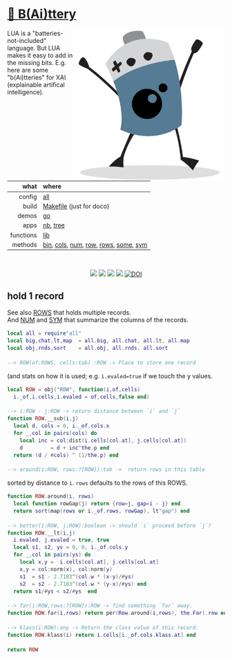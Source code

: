 # [:high_brightness: B(Ai)ttery](all.md)

<a href="all.md"><img align=right width=350 src="bat2.png"></a>

LUA is a "batteries-not-included" language.   But LUA makes it easy to add in the missing bits.
E.g. here are some "b(Ai)tteries" for XAI (explainable artifical intelligence).   


|what      | where |
|---------:|:------|
|config    | [all](all.md)   |
|build     | [Makefile](https://github.com/timm/shortr/blob/master/etc/src/Makefile) (just for doco)  | 
|demos     | [go](go.md)  |
|apps      | [nb](nb.md), [tree](tree.md)  |
|functions | [lib](lib.md) |  
|methods   | [bin](bin.md), [cols](cols.md), [num](num.md), [row](row.md), [rows](rows.md), [some](some.md), [sym](sym.md) |

<br clear=all>
<p align=center>
<a href=".."><img src="https://img.shields.io/badge/Lua-%232C2D72.svg?logo=lua&logoColor=white"></a>
<a href=".."><img src="https://img.shields.io/badge/checked--by-syntastic-yellow?logo=Checkmarx&logoColor=white"></a>
<a href="https://github.com/timm/shortr/actions/workflows/tests.yml"><img src="https://github.com/timm/shortr/actions/workflows/tests.yml/badge.svg"></a>
<a href="https://opensource.org/licenses/BSD-2-Clause"><img  src="https://img.shields.io/badge/License-BSD%202--Clause-orange.svg?logo=opensourceinitiative&logoColor=white"></a>
<a href="https://zenodo.org/badge/latestdoi/206205826"> <img  src="https://zenodo.org/badge/206205826.svg" alt="DOI"></a> 
</p>

## hold 1 record
See also [ROWS](rows.html) that holds multiple records.  
And [NUM](num.html) and [SYM](sym.html) that summarize the 
columns of the records.



```lua
local all = require"all"
local big,chat,lt,map  = all.big, all.chat, all.lt, all.map
local obj,rnds,sort    = all.obj, all.rnds, all.sort

--> ROW(of:ROWS, cells:tab) :ROW -> Place to store one record
```


(and stats on how it is used; e.g. `i.evaled=true` if we touch the y values.



```lua
local ROW = obj("ROW", function(i,of,cells) 
  i._of,i.cells,i.evaled = of,cells,false end)

--> i:ROW - j:ROW -> return distance between `i` and `j`
function ROW.__sub(i,j) 
  local d, cols = 0, i._of.cols.x
  for _,col in pairs(cols) do
    local inc = col:dist(i.cells[col.at], j.cells[col.at]) 
    d         = d + inc^the.p end
  return (d / #cols) ^ (1/the.p) end

--> around(i:ROW, rows:?[ROW]):tab ->  return rows in this table
```


sorted by distance to `i`. `rows` defaults to the rows of this ROWS.



```lua
function ROW.around(i, rows)
  local function rowGap(j) return {row=j, gap=i - j} end
  return sort(map(rows or i._of.rows, rowGap), lt"gap") end

--> better(i:ROW, j:ROW):boolean -> should `i` proceed before `j`?
function ROW.__lt(i,j)
  i.evaled, j.evaled = true, true
  local s1, s2, ys = 0, 0, i._of.cols.y
  for _,col in pairs(ys) do
    local x,y =  i.cells[col.at], j.cells[col.at]
    x,y = col:norm(x), col:norm(y)
    s1  = s1 - 2.7183^(col.w * (x-y)/#ys)
    s2  = s2 - 2.7183^(col.w * (y-x)/#ys) end
  return s1/#ys < s2/#ys  end

--> far(i:ROW,rows:?[ROW]):ROW -> find something `far` away.
function ROW.far(i,rows) return per(Row.around(i,rows), the.Far).row end

--> klass(i:ROW):any -> Return the class value of this record.
function ROW.klass(i) return i.cells[i._of.cols.klass.at] end

return ROW
```



